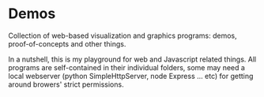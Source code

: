 Demos
=====
Collection of web-based visualization and graphics programs: demos, proof-of-concepts and other things.

In a nutshell, this is my playground for web and Javascript related things. All programs are self-contained in their individual folders, some may need a local webserver (python SimpleHttpServer, node Express ... etc) for getting around browers' strict permissions. 


